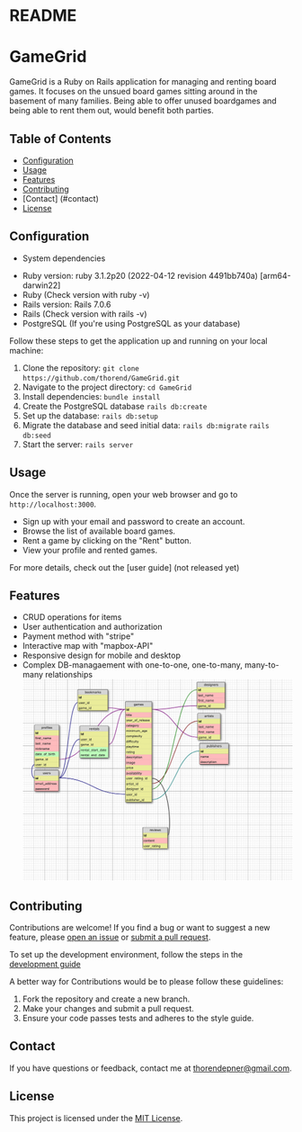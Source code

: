 # README



# GameGrid

GameGrid is a Ruby on Rails application for managing and renting board games.
It focuses on the unsued board games sitting around in the basement of many families. Being able to offer unused boardgames and being able to rent them out, would benefit both parties.

## Table of Contents
- [Configuration](#configuration)
- [Usage](#usage)
- [Features](#features)
- [Contributing](#contributing)
- [Contact] (#contact)
- [License](#license)


## Configuration
* System dependencies

- Ruby version: ruby 3.1.2p20 (2022-04-12 revision 4491bb740a) [arm64-darwin22]
- Ruby (Check version with ruby -v)
- Rails version: Rails 7.0.6
- Rails (Check version with rails -v)
- PostgreSQL (If you're using PostgreSQL as your database)

Follow these steps to get the application up and running on your local machine:

1. Clone the repository: `git clone https://github.com/thorend/GameGrid.git`
2. Navigate to the project directory: `cd GameGrid`
3. Install dependencies: `bundle install`
4. Create the PostgreSQL database `rails db:create`
5. Set up the database: `rails db:setup`
6. Migrate the database and seed initial data: `rails db:migrate` `rails db:seed`
5. Start the server: `rails server`

## Usage

Once the server is running, open your web browser and go to `http://localhost:3000`.

- Sign up with your email and password to create an account.
- Browse the list of available board games.
- Rent a game by clicking on the "Rent" button.
- View your profile and rented games.

For more details, check out the [user guide] (not released yet)

## Features

- CRUD operations for items
- User authentication and authorization
- Payment method with "stripe"
- Interactive map with "mapbox-API"
- Responsive design for mobile and desktop
- Complex DB-managaement with one-to-one, one-to-many, many-to-many relationships ![DB Schema](app/assets/images/gamegridschema.png)

## Contributing

Contributions are welcome! If you find a bug or want to suggest a new feature, please [open an issue](https://github.com/thorend/GameGrid/issues) or [submit a pull request](https://github.com/thorend/GameGrid/pulls).

To set up the development environment, follow the steps in the [development guide](tba)

A better way for Contributions would be to please follow these guidelines:
1. Fork the repository and create a new branch.
2. Make your changes and submit a pull request.
3. Ensure your code passes tests and adheres to the style guide.

## Contact

If you have questions or feedback, contact me at thorendepner@gmail.com.

## License

This project is licensed under the [MIT License](LICENSE.md).

